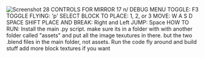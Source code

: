 ![Screenshot 28](https://github.com/zrebarchak/MirrorDAWg-2/blob/main/Screenshot_321.png)
CONTROLS FOR MIRROR 17 n/
DEBUG MENU TOGGLE: F3
TOGGLE FLYING: 'p'
SELECT BLOCK TO PLACE: 1, 2, or 3
MOVE: W A S D SPACE SHIFT
PLACE AND BREAK: Right and Left
JUMP: Space
HOW TO RUN:
Install the main .py script. make sure its in a folder with with another folder called "assets" and put all the image texutures in there. but the two .blend files in the main folder, not assets.
Run the code
fly around and build stuff
add more block textures if you want
